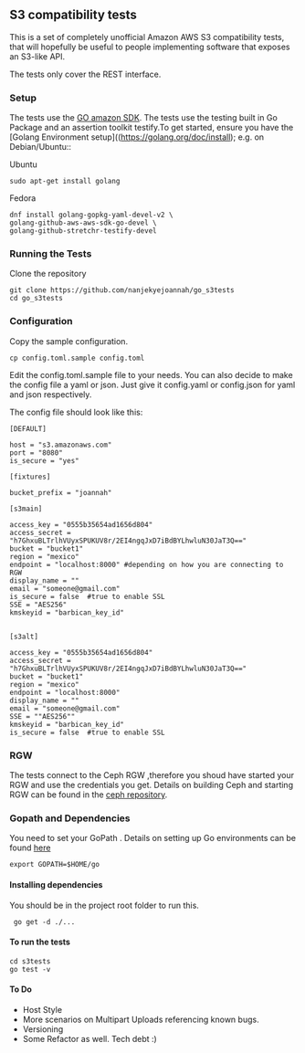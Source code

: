
 ## S3 compatibility tests

This is a set of completely unofficial Amazon AWS S3 compatibility
tests, that will hopefully be useful to people implementing software
that exposes an S3-like API.

The tests only cover the REST interface.

### Setup

The tests use the [GO amazon SDK](). The tests use the testing built in Go Package and an assertion toolkit testify.To get started, ensure you have the [Golang Environment setup]((https://golang.org/doc/install); e.g. on Debian/Ubuntu::

Ubuntu

	sudo apt-get install golang 

Fedora

	dnf install golang-gopkg-yaml-devel-v2 \
	golang-github-aws-aws-sdk-go-devel \
	golang-github-stretchr-testify-devel


### Running the Tests

Clone the repository

	git clone https://github.com/nanjekyejoannah/go_s3tests
	cd go_s3tests
### Configuration

Copy the sample configuration.

	cp config.toml.sample config.toml

Edit the config.toml.sample file to your needs. You can also decide to make the config file a yaml or json. Just give it config.yaml or config.json for yaml and json respectively. 

The config file should look  like this:

	
	[DEFAULT]

	host = "s3.amazonaws.com"
	port = "8080"
	is_secure = "yes"

	[fixtures]

	bucket_prefix = "joannah"

	[s3main]

	access_key = "0555b35654ad1656d804"
	access_secret = "h7GhxuBLTrlhVUyxSPUKUV8r/2EI4ngqJxD7iBdBYLhwluN30JaT3Q=="
	bucket = "bucket1"
	region = "mexico"
	endpoint = "localhost:8000" #depending on how you are connecting to RGW
	display_name = ""
	email = "someone@gmail.com"
	is_secure = false  #true to enable SSL
	SSE = "AES256"
	kmskeyid = "barbican_key_id"


	[s3alt]

	access_key = "0555b35654ad1656d804"
	access_secret = "h7GhxuBLTrlhVUyxSPUKUV8r/2EI4ngqJxD7iBdBYLhwluN30JaT3Q=="
	bucket = "bucket1"
	region = "mexico"
	endpoint = "localhost:8000"
	display_name = ""
	email = "someone@gmail.com"
	SSE = ""AES256""
	kmskeyid = "barbican_key_id"
	is_secure = false  #true to enable SSL

### RGW

The tests connect to the Ceph RGW ,therefore you shoud have started your RGW and use the credentials you get. Details on building Ceph and starting RGW can be found in the [ceph repository](https://github.com/ceph/ceph).

### Gopath and Dependencies

You need to set your GoPath . Details on setting up Go environments can be found [here](https://golang.org/doc/install)
	
	export GOPATH=$HOME/go

#### Installing dependencies

You should be in the project root folder to run this.

	 go get -d ./...

#### To run the tests
	
	cd s3tests
	go test -v  

#### To Do

+ Host Style 
+ More scenarios on Multipart Uploads referencing known bugs.
+ Versioning
+ Some Refactor as well. Tech debt :)   			 	
